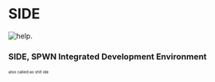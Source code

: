 # SIDE
<img alt="help." src="https://img.shields.io/badge/crisis-existential-informational?style=flat">
<h3>SIDE, SPWN Integrated Development Environment</h3> 
<p style="font-size:8px;">also called as shit ide</p>